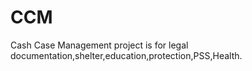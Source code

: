 # CCM
Cash Case Management project  is for legal documentation,shelter,education,protection,PSS,Health.
